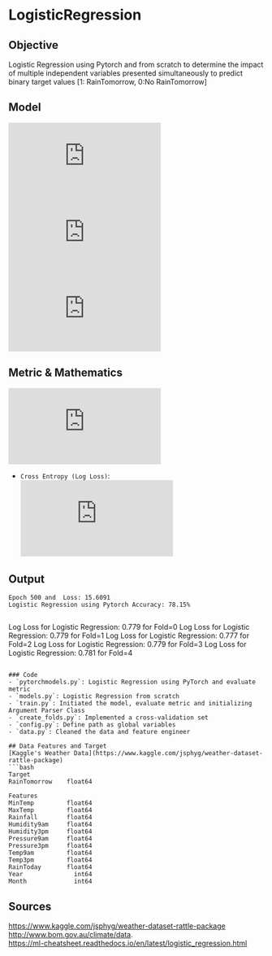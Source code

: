# LogisticRegression

## Objective
Logistic Regression using Pytorch and from scratch to determine the impact of multiple independent variables presented simultaneously to predict binary target values [1: RainTomorrow, 0:No RainTomorrow]

## Model
![](https://latex.codecogs.com/gif.latex?sigmoid%20%3D%20%5Cfrac%7B1%7D%7B1%20&plus;%20e%5E%7B-y_%7Bi%7D%7D%7D)\
![](https://latex.codecogs.com/gif.latex?y_%7Bi%7D%20%3D%20%5Cbeta%20_%7B0%7D%20&plus;%20%5Cbeta%20_%7B1%7DX_%7B1%2Ci%7D&plus;%20...%20&plus;%20%5Cbeta_%7Bk%7DX_%7Bk%2Ci%7D%2C%20i%3D1%2C....%2C%20n)\
![](https://latex.codecogs.com/gif.latex?Logistic%20Regression%20%3D%20%5Cfrac%7B1%7D%7B1%20&plus;%20e%5E%7B-%28%5Cbeta%20_%7B0%7D%20&plus;%20%5Cbeta%20_%7B1%7DX_%7B1%2Ci%7D&plus;%20...%20&plus;%20%5Cbeta_%7Bk%7DX_%7Bk%2Ci%7D%29%7D%7D)


## Metric & Mathematics

![](https://latex.codecogs.com/gif.latex?Decision%20Boundary%20%3D%20%5Cleft%5C%7B%5Cbegin%7Bmatrix%7D%201%20%5C%3Bif%5C%3B%20P%28y%3D1%7Cx%29%3E0.5%5C%5C0%5C%3B%20%5C%3B%5C%3B%5C%3B%5C%3B%5C%3B%5C%3B%5C%3B%5C%3B%5C%3Botherwise%20%5Cend%7Bmatrix%7D%5Cright.)
- `Cross Entropy (Log Loss)`:\
![](https://latex.codecogs.com/gif.latex?LogLoss%3D%5Cfrac%7B1%7D%7BN%7D%5Csum_%7Bi%3D1%7D%5E%7Bn%7D%5By%5E%7Bi%7Dlog%28h_%7B0%7D%28x%5E%7Bi%7D%29%29%20&plus;%20%281-y%5E%7Bi%7D%29log%281-h_%7B0%7D%28x%5E%7Bi%7D%29%29%5D)


## Output
```
Epoch 500 and  Loss: 15.6091
Logistic Regression using Pytorch Accuracy: 78.15%
```
```
```
Log Loss for Logistic Regression: 0.779 for Fold=0
Log Loss for Logistic Regression: 0.779 for Fold=1
Log Loss for Logistic Regression: 0.777 for Fold=2
Log Loss for Logistic Regression: 0.779 for Fold=3
Log Loss for Logistic Regression: 0.781 for Fold=4
```

### Code
- `pytorchmodels.py`: Logistic Regression using PyTorch and evaluate metric
- `models.py`: Logistic Regression from scratch
- `train.py`: Initiated the model, evaluate metric and initializing Argument Parser Class
- `create_folds.py`: Implemented a cross-validation set
- `config.py`: Define path as global variables
- `data.py`: Cleaned the data and feature engineer

## Data Features and Target
[Kaggle's Weather Data](https://www.kaggle.com/jsphyg/weather-dataset-rattle-package)
```bash
Target
RainTomorrow    float64

Features
MinTemp         float64
MaxTemp         float64
Rainfall        float64
Humidity9am     float64
Humidity3pm     float64
Pressure9am     float64
Pressure3pm     float64
Temp9am         float64
Temp3pm         float64
RainToday       float64
Year              int64
Month             int64
```

## Sources
https://www.kaggle.com/jsphyg/weather-dataset-rattle-package \
http://www.bom.gov.au/climate/data. \
https://ml-cheatsheet.readthedocs.io/en/latest/logistic_regression.html
